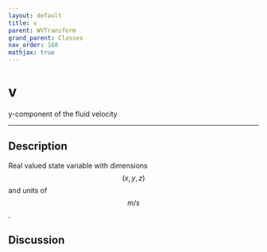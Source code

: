 ```yaml
---
layout: default
title: v
parent: WVTransform
grand_parent: Classes
nav_order: 168
mathjax: true
---
```


#  v

y-component of the fluid velocity


---

## Description
Real valued state variable with dimensions $$(x,y,z)$$ and units of $$m/s$$.

## Discussion

